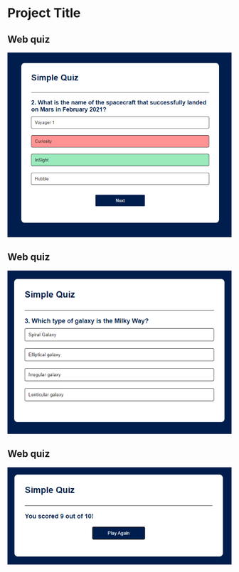 # Project Title

## Web quiz

![Web Quiz Screenshot 1](https://raw.githubusercontent.com/Harshit4404/Web-Quiz/main/Screenshots/Page1.png)


## Web quiz

![Web Quiz Screenshot 2](https://raw.githubusercontent.com/Harshit4404/Web-Quiz/main/Screenshots/Page2.png)


## Web quiz

![Web Quiz Screenshot 3](https://raw.githubusercontent.com/Harshit4404/Web-Quiz/main/Screenshots/page3.png)

